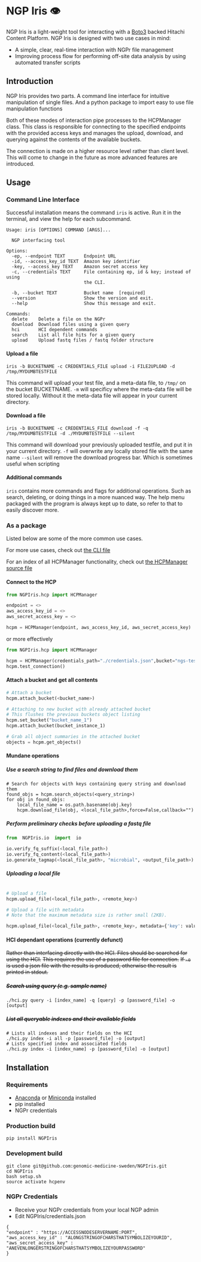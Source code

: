 # NGP Iris 👁
NGP Iris is a light-weight tool for interacting with a [Boto3](https://boto3.amazonaws.com/v1/documentation/api/latest/reference/services/s3.html) backed Hitachi Content Platform. 
NGP Iris is designed with two use cases in mind:
* A simple, clear, real-time interaction with NGPr file management
* Improving process flow for performing off-site data analysis by using automated transfer scripts

## Introduction

NGP Iris provides two  parts. 
A command line interface for intuitive manipulation of single files.
And a python package to import easy to use file manipulation functions

Both of these modes of interaction pipe processes to the HCPManager class. This class is responsible for connecting to the specified endpoints with the provided access keys and manages the upload, download, and querying against the contents of the available buckets.

The connection is made on a higher resource level rather than client level. This will come to change in the future as more advanced features are introduced.


## Usage

### Command Line Interface
Successful installation means the command `iris` is active.
Run it in the terminal, and view the help for each subcommand.

```iris
Usage: iris [OPTIONS] COMMAND [ARGS]...

  NGP interfacing tool

Options:
  -ep, --endpoint TEXT       Endpoint URL
  -id, --access_key_id TEXT  Amazon key identifier
  -key, --access_key TEXT    Amazon secret access key
  -c, --credentials TEXT     File containing ep, id & key; instead of using
                             the CLI.

  -b, --bucket TEXT          Bucket name  [required]
  --version                  Show the version and exit.
  --help                     Show this message and exit.

Commands:
  delete    Delete a file on the NGPr
  download  Download files using a given query
  hci       HCI dependent commands
  search    List all file hits for a given query
  upload    Upload fastq files / fastq folder structure
```
#### Upload a file
`iris -b BUCKETNAME -c CREDENTIALS_FILE upload -i FILE2UPLOAD -d /tmp/MYDUMBTESTFILE`

This command will upload your test file, and a meta-data file, to `/tmp/` on the bucket BUCKETNAME. 
 `-m` will specificy where the meta-data file will be stored locally. 
 Without it the meta-data file will appear in your current directory.

#### Download a file
`iris -b BUCKETNAME -c CREDENTIALS_FILE download -f -q /tmp/MYDUMBTESTFILE -d ./MYDUMBTESTFILE --silent`

This command will download your previously uploaded testfile, and put it in your current directory.
`-f` will overwrite any locally stored file with the same name
`--silent` will remove the download progress bar. Which is sometimes useful when scripting

#### Additional commands
`iris` contains more commands and flags for additional operations. Such as search, deleting, or doing things in a more nuanced way. The help menu packaged with the program is always kept up to date, so refer to that to easily discover more.

### As a package
Listed below are some of the more common use cases.

For more use cases, check out [the CLI file](https://github.com/genomic-medicine-sweden/NGPIris/blob/master/NGPIris/cli/functions.py)

For an index of all HCPManager functionality, check out [the HCPManager source file](https://github.com/genomic-medicine-sweden/NGPIris/blob/master/NGPIris/hcp/hcp.py)

#### Connect to the HCP
```python
from NGPIris.hcp import HCPManager

endpoint = <>
aws_access_key_id = <>
aws_secret_access_key = <>

hcpm = HCPManager(endpoint, aws_access_key_id, aws_secret_access_key)
```

or more effectively

```python
from NGPIris.hcp import HCPManager

hcpm = HCPManager(credentials_path="./credentials.json",bucket="ngs-test")
hcpm.test_connection()
```

#### Attach a bucket and get all contents
```python
# Attach a bucket
hcpm.attach_bucket(<bucket_name>)

# Attaching to new bucket with already attached bucket
# This flushes the previous buckets object listing
hcpm.set_bucket("bucket_name_1")
hcpm.attach_bucket(bucket_instance_1)

# Grab all object summaries in the attached bucket
objects = hcpm.get_objects()
```
#### Mundane operations
##### Use a search string to find files and download them
```
# Search for objects with keys containing query string and download them
found_objs = hcpm.search_objects(<query_string>)
for obj in found_objs:
    local_file_name = os.path.basename(obj.key)
    hcpm.download_file(obj, <local_file_path>,force=False,callback="")
```
##### Perform preliminary checks before uploading a fastq file
```python
from  NGPIris.io  import  io

io.verify_fq_suffix(<local_file_path>)
io.verify_fq_content(<local_file_path>)
io.generate_tagmap(<local_file_path>, "microbial", <output_file_path>) #Generates a json file that describes what pipeline to use on the NGPr
```
##### Uploading a local file
```python

# Upload a file
hcpm.upload_file(<local_file_path>, <remote_key>)

# Upload a file with metadata
# Note that the maximum metadata size is rather small (2KB).

hcpm.upload_file(<local_file_path>, <remote_key>, metadata={'key': value},callback="")

```
#### HCI dependant operations (currently defunct)
~~Rather than interfacing directly with the HCI. Files should be searched for using the HCI.~~
~~This requires the use of a password file for connection.~~
~~If `-o` is used a json file with the results is produced, otherwise the result is printed in stdout.~~
##### ~~Search using query (e.g. sample name)~~
```
./hci.py query -i [index_name] -q [query] -p [password_file] -o [output]
```
##### ~~List all queryable indexes and their available fields~~
```
# Lists all indexes and their fields on the HCI
./hci.py index -i all -p [password_file] -o [output]
# Lists specified index and associated fields 
./hci.py index -i [index_name] -p [password_file] -o [output]
```

## Installation 
### Requirements
* [Anaconda](https://www.anaconda.com/products/individual-d) or [Miniconda](https://docs.conda.io/en/latest/miniconda.html) installed
* pip installed
* NGPr credentials 

### Production build
```
pip install NGPIris
```

### Development build
``` 
git clone git@github.com:genomic-medicine-sweden/NGPIris.git
cd NGPIris
bash setup.sh
source activate hcpenv
```
### NGPr Credentials

* Receive your NGPr credentials from your local NGP admin
* Edit NGPIris/credentials.json
```
{
"endpoint" : "https://ACCESSNODESERVERNAME:PORT",
"aws_access_key_id" : "ALONGSTRINGOFCHARSTHATSYMBOLIZEYOURID",
"aws_secret_access_key" : "ANEVENLONGERSTRINGOFCHARSTHATSYMBOLIZEYOURPASSWORD"
}
```
